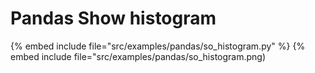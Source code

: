 # Pandas Show histogram


{% embed include file="src/examples/pandas/so_histogram.py" %}
{% embed include file="src/examples/pandas/so_histogram.png)



